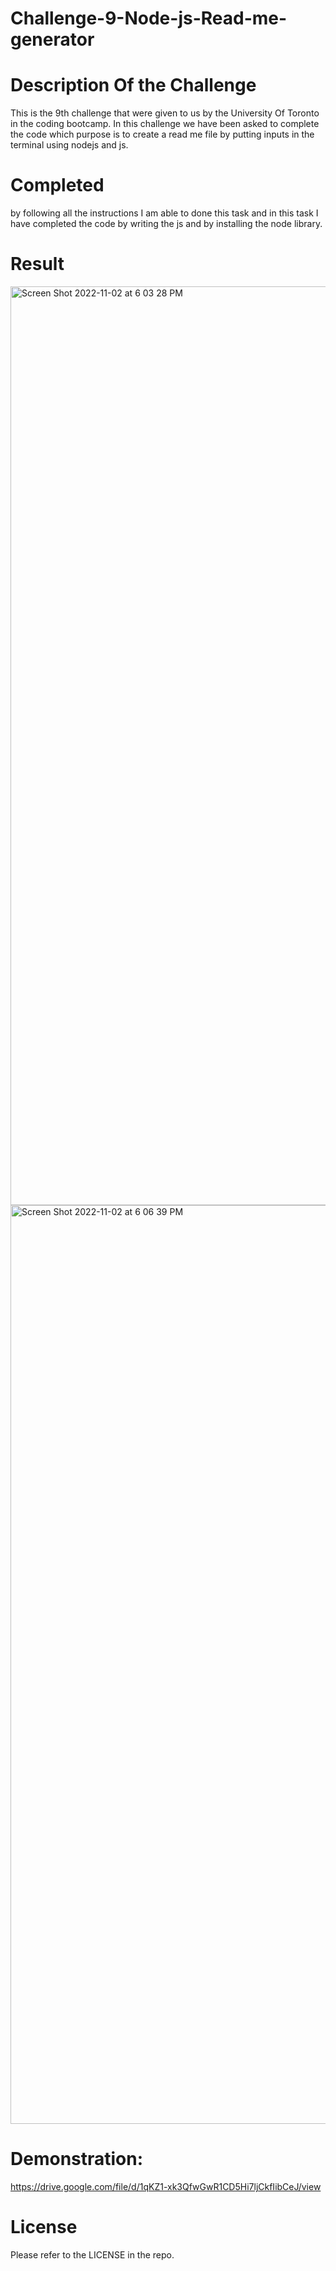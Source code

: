 # Challenge-9-Node-js-Read-me-generator

# Description Of the Challenge
This is the 9th challenge that were given to us by the University Of Toronto in the coding bootcamp. In this challenge we have been asked to complete the code which purpose is to create a read me file by putting inputs in the terminal using nodejs and js.

# Completed
by following all the instructions I am able to done this task and in this task I have completed the code by writing the js and by installing the node library.

# Result
<img width="1470" alt="Screen Shot 2022-11-02 at 6 03 28 PM" src="https://user-images.githubusercontent.com/111723339/199611674-57553a9a-53a4-406a-b539-5888a3811b7e.png">
<img width="1470" alt="Screen Shot 2022-11-02 at 6 06 39 PM" src="https://user-images.githubusercontent.com/111723339/199611653-5bba8c06-88d0-4326-919b-2bd2aa46f2b1.png">

# Demonstration:
https://drive.google.com/file/d/1qKZ1-xk3QfwGwR1CD5Hi7ljCkfIibCeJ/view

# License
Please refer to the LICENSE in the repo.
